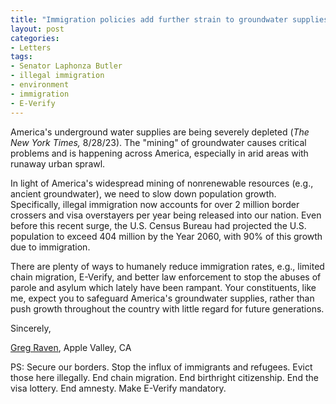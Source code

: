 ```yaml
---
title: "Immigration policies add further strain to groundwater supplies"
layout: post
categories:
- Letters
tags: 
- Senator Laphonza Butler
- illegal immigration
- environment
- immigration
- E-Verify
---
```


America's underground water supplies are being severely depleted (*The New York Times,* 8/28/23). The "mining" of groundwater causes critical problems and is happening across America, especially in arid areas with runaway urban sprawl.

In light of America's widespread mining of nonrenewable resources (e.g., ancient groundwater), we need to slow down population growth. Specifically, illegal immigration now accounts for over 2 million border crossers and visa overstayers per year being released into our nation. Even before this recent surge, the U.S. Census Bureau had projected the U.S. population to exceed 404 million by the Year 2060, with 90% of this growth due to immigration.

There are plenty of ways to humanely reduce immigration rates, e.g., limited chain migration, E-Verify, and better law enforcement to stop the abuses of parole and asylum which lately have been rampant. Your constituents, like me, expect you to safeguard America's groundwater supplies, rather than push growth throughout the country with little regard for future generations.

Sincerely,

[Greg Raven](https://www.gregraven.org/), Apple Valley, CA

PS: Secure our borders. Stop the influx of immigrants and refugees. Evict those here illegally. End chain migration. End birthright citizenship. End the visa lottery. End amnesty. Make E-Verify mandatory.
